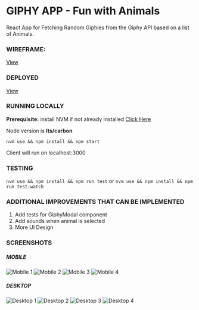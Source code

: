 # GIPHY APP - Fun with Animals
React App for Fetching Random Giphies from the Giphy API based on a list of Animals.

### WIREFRAME:

[View](./Wireframe.pdf)

### DEPLOYED
[View](https://giphies.netlify.com)

### RUNNING LOCALLY

**Prerequisite:** install NVM if not already installed [Click Here](https://github.com/creationix/nvm)

Node version is **lts/carbon**

```nvm use && npm install && npm start```

Client will run on localhost:3000

### TESTING
```nvm use && npm install && npm run test``` or ```nvm use && npm install && npm run test:watch```

### ADDITIONAL IMPROVEMENTS THAT CAN BE IMPLEMENTED
1. Add tests for GiphyModal component
2. Add sounds when animal is selected
3. More UI Design

### SCREENSHOTS

##### MOBILE
![Mobile 1](./screenshots/mobile_1.png?raw=true "Mobile 1")
![Mobile 2](./screenshots/mobile_2.png?raw=true "Mobile 2")
![Mobile 3](./screenshots/mobile_3.png?raw=true "Mobile 3")
![Mobile 4](./screenshots/mobile_4.png?raw=true "Mobile 4")

##### DESKTOP
![Desktop 1](./screenshots/desktop_1.png?raw=true "Desktop 1")
![Desktop 2](./screenshots/desktop_2.png?raw=true "Desktop 2")
![Desktop 3](./screenshots/desktop_3.png?raw=true "Desktop 3")
![Desktop 4](./screenshots/desktop_4.png?raw=true "Desktop 4")

